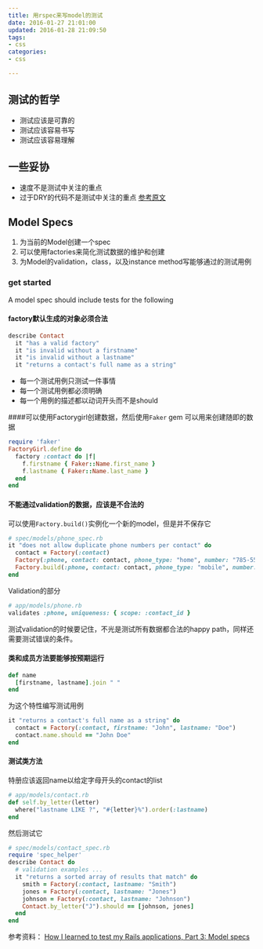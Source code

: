 ```yaml
---
title: 用rspec来写model的测试
date: 2016-01-27 21:01:00
updated: 2016-01-28 21:09:50
tags: 
- css
categories: 
- css

---
```

## 测试的哲学
* 测试应该是可靠的
* 测试应该容易书写
* 测试应该容易理解

## 一些妥协
* 速度不是测试中关注的重点
* 过于DRY的代码不是测试中关注的重点
[参考原文](http://everydayrails.com/2012/03/12/testing-series-intro.html#sthash.CilJZyad.dpuf)

## Model Specs
1. 为当前的Model创建一个spec
2. 可以使用factories来简化测试数据的维护和创建
3. 为Model的validation，class，以及instance method写能够通过的测试用例

### get started
A model spec should include tests for the following
#### factory默认生成的对象必须合法

```ruby
describe Contact 
  it "has a valid factory" 
  it "is invalid without a firstname" 
  it "is invalid without a lastname" 
  it "returns a contact's full name as a string"
``` 

* 每一个测试用例只测试一件事情
* 每一个测试用例都必须明确
* 每一个用例的描述都以动词开头而不是should


<!--more-->


####可以使用Factorygirl创建数据，然后使用`Faker` gem 可以用来创建随即的数据
```ruby
require 'faker' 
FactoryGirl.define do 
  factory :contact do |f| 
    f.firstname { Faker::Name.first_name } 
    f.lastname { Faker::Name.last_name } 
  end 
end 
```

#### 不能通过validation的数据，应该是不合法的
可以使用`Factory.build()`实例化一个新的model，但是并不保存它

```ruby
# spec/models/phone_spec.rb 
it "does not allow duplicate phone numbers per contact" do 
  contact = Factory(:contact) 
  Factory(:phone, contact: contact, phone_type: "home", number: "785-555-1234") 
  Factory.build(:phone, contact: contact, phone_type: "mobile", number: "785-555-1234").should_not be_valid 
end 
```

Validation的部分

```ruby
# app/models/phone.rb 
validates :phone, uniqueness: { scope: :contact_id }
```

测试validation的时候要记住，不光是测试所有数据都合法的happy path，同样还需要测试错误的条件。

#### 类和成员方法要能够按预期运行
```ruby
def name 
  [firstname, lastname].join " "  
end
```
为这个特性编写测试用例
  
```ruby
it "returns a contact's full name as a string" do 
  contact = Factory(:contact, firstname: "John", lastname: "Doe")
  contact.name.should == "John Doe" 
end 
```
#### 测试类方法

特册应该返回name以给定字母开头的contact的list

```ruby
# app/models/contact.rb 
def self.by_letter(letter) 
  where("lastname LIKE ?", "#{letter}%").order(:lastname) 
end 
```

然后测试它

```ruby
# spec/models/contact_spec.rb 
require 'spec_helper' 
describe Contact do 
  # validation examples ... 
  it "returns a sorted array of results that match" do
    smith = Factory(:contact, lastname: "Smith") 
    jones = Factory(:contact, lastname: "Jones") 
    johnson = Factory(:contact, lastname: "Johnson") 
    Contact.by_letter("J").should == [johnson, jones] 
  end 
end 
```

参考资料：
[ How I learned to test my Rails applications, Part 3: Model specs](http://everydayrails.com/2012/03/19/testing-series-rspec-models-factory-girl.html#sthash.BNN9Bvqo.dpuf)